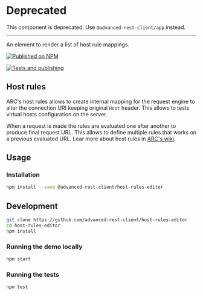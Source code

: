 # Deprecated

This component is deprecated. Use `@advanced-rest-client/app` instead.

-------

An element to render a list of host rule mappings.

[![Published on NPM](https://img.shields.io/npm/v/@advanced-rest-client/host-rules-editor.svg)](https://www.npmjs.com/package/@advanced-rest-client/host-rules-editor)

[![Tests and publishing](https://github.com/advanced-rest-client/host-rules-editor/actions/workflows/deployment.yml/badge.svg)](https://github.com/advanced-rest-client/host-rules-editor/actions/workflows/deployment.yml)

## Host rules

ARC's host rules allows to create internal mapping for the request engine to alter the connection URI keeping original `Host` header.
This allows to tests virtual hosts configuration on the server.

When a request is made the rules are evaluated one after another to produce final request URL. This allows to define multiple rules that works on a previous evaluated URL.
Lear more about host rules in [ARC's wiki](https://github.com/advanced-rest-client/arc-electron/wiki/Host-rules).

## Usage

### Installation

```sh
npm install --save @advanced-rest-client/host-rules-editor
```

## Development

```sh
git clone https://github.com/advanced-rest-client/host-rules-editor
cd host-rules-editor
npm install
```

### Running the demo locally

```sh
npm start
```

### Running the tests

```sh
npm test
```
